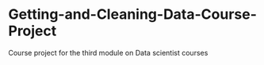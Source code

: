 # Getting-and-Cleaning-Data-Course-Project
Course project for the third module on Data scientist courses
